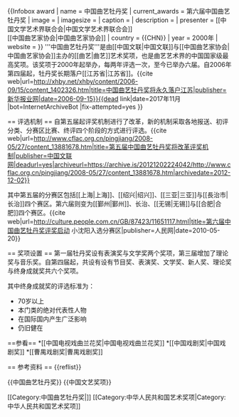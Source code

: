 {{Infobox award
| name           = 中国曲艺牡丹奖
| current_awards = 第六届中国曲艺牡丹奖
| image       =
| imagesize   =
| caption     = 
| description = 
| presenter   = [[中国文学艺术界联合会|中国文学艺术界联合会]]<br/>[[中国曲艺家协会|中国曲艺家协会]]
| country     = {{CHN}}
| year        = 2000年
| website     =
}}
'''中国曲艺牡丹奖'''是由[[中国文联|中国文联]]与[[中国曲艺家协会|中国曲艺家协会]]主办的[[曲艺|曲艺]]艺术奖项，也是曲艺艺术界的中国国家级最高奖项。该奖项于2000年起举办，每两年评选一次，至今已举办六届。自2006年第四届起，牡丹奖长期落户[[江苏省|江苏省]]。<ref name="xhby">{{cite web|url=http://xhby.net/xhby/content/2006-09/15/content_1402326.htm|title=中国曲艺牡丹奖将永久落户江苏|publisher=新华报业网|date=2006-09-15}}{{dead link|date=2017年11月 |bot=InternetArchiveBot |fix-attempted=yes }}</ref>

== 评选机制 ==
自第五届起评奖机制进行了改革，新的机制采取各地报送、初评分类、分赛区比赛、终评四个阶段的方式进行评选。<ref>{{cite web|url=http://www.cflac.org.cn/pingjiang/2008-05/27/content_13881678.htm|title=第五届中国曲艺牡丹奖将改革评奖机制|publisher=中国文联网|deadurl=yes|archiveurl=https://archive.is/20121202224042/http://www.cflac.org.cn/pingjiang/2008-05/27/content_13881678.htm|archivedate=2012-12-02}}</ref>

其中第五届的分赛区包括[[上海|上海]]、[[绍兴|绍兴]]、[[三亚|三亚]]与[[長治市|长治]]四个赛区。第六届则变为[[鄞州|鄞州]]、长治、[[无锡|无锡]]与[[合肥|合肥]]四个赛区。<ref>{{cite web|url=http://culture.people.com.cn/GB/87423/11651117.html|title=第六届中国曲艺牡丹奖评奖启动 小沈阳入选分赛区|publisher=人民网|date=2010-05-20}}</ref>

== 奖项设置 ==
第一届牡丹奖设有表演奖与文学奖两个奖项，第三届增加了理论奖与音乐奖。自第四届起，共设有设有节目奖、表演奖、文学奖、新人奖、理论奖与终身成就奖共六个奖项。

其中终身成就奖的评选标准为<ref name="xhby" />：
* 70岁以上
* 本门类的绝对代表性人物
* 在国际国内产生广泛影响
* 仍旧健在

==参看==
*[[中国电视戏曲兰花奖|中国电视戏曲兰花奖]]
*[[中国戏剧奖|中国戏剧奖]]
*[[曹禺戏剧奖|曹禺戏剧奖]]

== 参考资料 ==
{{reflist}}

{{中国曲艺牡丹奖}}
{{中国文艺奖项}}

[[Category:中国曲艺牡丹奖|]]
[[Category:中华人民共和国艺术奖项|Category:中华人民共和国艺术奖项]]